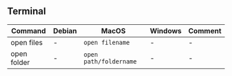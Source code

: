 ## Terminal 

| Command| Debian  | MacOS | Windows  | Comment| 
|---|---|---|---|---|
| open files | - | `open filename`   | - | - | 
| open folder  | - | `open path/foldername`   | - | - | 


